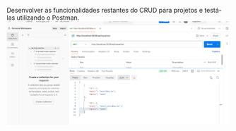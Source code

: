 Desenvolver as funcionalidades restantes do CRUD para projetos e testá-las utilizando o Postman.
![Logo da Minha Empresa](https://github.com/manutfranco/crud-projeto-postman/blob/main/imagens/Captura%20de%20tela%202024-09-17%20210356.png)

